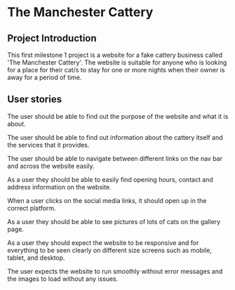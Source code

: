 
# The Manchester Cattery

## Project Introduction

This first milestone 1 project is a website for a fake cattery business called 'The Manchester Cattery'. The website is suitable for anyone who is looking for a place for their cat/s to stay for one or more nights when their owner is away for a period of time.

## User stories

The user should be able to find out the purpose of the website and what it is about.

The user should be able to find out information about the cattery itself and the services that it provides.

The user should be able to navigate between different links on the nav bar and across the website easily.

As a user they should be able to easily find opening hours, contact and address information on the website.

When a user clicks on the social media links, it should open up in the correct platform.

As a user they should be able to see pictures of lots of cats on the gallery page.

As a user they should expect the website to be responsive and for everything to be seen clearly on different size screens such as mobile, tablet, and desktop.

The user expects the website to run smoothly without error messages and the images to load without any issues.


